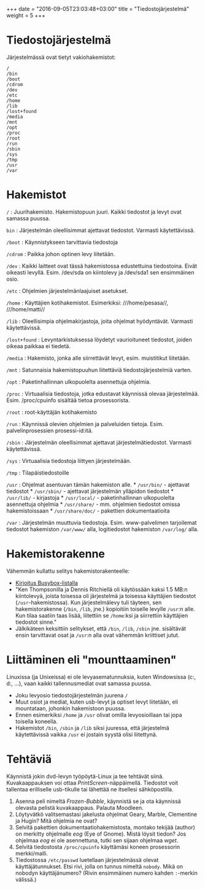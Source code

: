 +++
date = "2016-09-05T23:03:48+03:00"
title = "Tiedostojärjestelmä"
weight = 5
+++

Tiedostojärjestelmä
========================

Järjestelmässä ovat tietyt vakiohakemistot:

```
/
/bin
/boot
/cdrom
/dev
/etc
/home
/lib
/lost+found
/media
/mnt
/opt
/proc
/root
/run
/sbin
/sys
/tmp
/usr
/var
```


Hakemistot
========================

`/`
:   Juurihakemisto. Hakemistopuun juuri. Kaikki tiedostot ja levyt ovat samassa puussa.

`bin`
:   Järjestelmän oleellisimmat ajettavat tiedostot. Varmasti käytettävissä.

`/boot`
:   Käynnistykseen tarvittavia tiedostoja

`/cdrom`
:   Paikka johon optinen levy liitetään.

`/dev`
:   Kaikki laitteet ovat tässä hakemistossa edustettuina tiedostoina. Eivät oikeasti levyllä. Esim. /dev/sda on kiintolevy ja /dev/sda1 sen ensimmäinen osio.

`/etc`
:   Ohjelmien järjestelmänlaajuiset asetukset.

`/home`
:   Käyttäjien kotihakemistot. Esimerkiksi: ///home/pesasa//, ///home/matti//

`/lib`
:   Oleellisimpia ohjelmakirjastoja, joita ohjelmat hyödyntävät. Varmasti käytettävissä.

`/lost+found`
:   Levyntarkistuksessa löydetyt vaurioituneet tiedostot, joiden oikeaa paikkaa ei tiedetä.

`/media`
:   Hakemisto, jonka alle siirrettävät levyt, esim. muistitikut liitetään.

`/mnt`
:   Satunnaisia hakemistopuuhun liitettäviä tiedostojärjestelmiä varten.

`/opt`
:   Paketinhallinnan ulkopuolelta asennettuja ohjelmia.

`/proc`
:   Virtuaalisia tiedostoja, jotka edustavat käynnissä olevaa järjestelmää. Esim. /proc/cpuinfo sisältää tietoa prosessorista.

`/root`
:   root-käyttäjän kotihakemisto

`/run`
:   Käynnissä olevien ohjelmien ja palveluiden tietoja. Esim. palvelinprosessien prosessi-id:itä.

`/sbin`
:   Järjestelmän oleellisimmat ajettavat järjestelmätiedostot. Varmasti käytettävissä.

`/sys`
:   Virtuaalisia tiedostoja liittyen järjestelmään.

`/tmp`
:   Tilapäistiedostoille

`/usr`
:   Ohjelmat asentuvan tämän hakemiston alle.
    * `/usr/bin/` - ajettavat tiedostot
    * `/usr/sbin/` - ajettavat järjestelmän ylläpidon tiedostot
    * `/usr/lib/` - kirjastoja
    * `/usr/local/` - paketinhallinnan ulkopuolelta asennettuja ohjelmia
    * `/usr/share/` - mm. ohjelmien tiedostot omissa hakemistoissaan
    * `/usr/share/doc/` - pakettien dokumentaatioita

`/var`
:   Järjestelmän muuttuvia tiedostoja. Esim. www-palvelimen tarjoilemat tiedostot hakemiston `/var/www/` alla, logitiedostot hakemiston `/var/log/` alla.




Hakemistorakenne
========================

Vähemmän kullattu selitys hakemistorakenteelle:

* [Kirjoitus Busybox-listalla](http://lists.busybox.net/pipermail/busybox/2010-December/074114.html)
* "Ken Thompsonilla ja Dennis Ritchiellä oli käytössään kaksi 1.5 MB:n kiintolevyä, joista toisessa oli järjestelmä ja toisessa käyttäjien tiedostot (`/usr`-hakemistossa).
   Kun järjestelmälevy tuli täyteen, sen hakemistorakenne (`/bin`, `/lib`, jne.) kopioitiin toiselle levylle `/usr`:n alle. Kun tilaa saatiin taas lisää,
   liitettiin se `/home`:ksi ja siirrettiin käyttäjien tiedostot sinne."
* Jälkikäteen keksittiin selitykset, että `/bin`, `/lib`, `/sbin` jne. sisältävät ensin tarvittavat osat ja `/usr`:n alla ovat vähemmän kriittiset jutut.




Liittäminen eli "mounttaaminen"
========================

Linuxissa (ja Unixeissa) ei ole levyasematunnuksia, kuten Windowsissa (c:\, d:\, ...), vaan kaikki tallennusmediat ovat samassa puussa.

* Joku levyosio tiedostojärjestelmän juurena `/`
* Muut osiot ja mediat, kuten usb-levyt ja optiset levyt liitetään, eli mountataan, johonkin hakemistoon puussa.
* Ennen esimerkiksi `/home` ja `/usr` olivat omilla levyosioillaan tai jopa toisella koneella.
* Hakemistot `/bin`, `/sbin` ja `/lib` siksi juuressa, että järjestelmä käytettävissä vaikka `/usr` ei jostain syystä olisi liitettynä.



Tehtäviä
========================
Käynnistä jokin dvd-levyn työpöytä-Linux ja tee tehtävät siinä.
Kuvakaappauksen voi ottaa *PrintScreen*-näppäimellä. Tiedostot voit tallentaa erilliselle usb-tikulle tai lähettää ne itsellesi sähköpostilla.

1. Asenna peli nimeltä *Frozen-Bubble*, käynnistä se ja ota käynnissä olevasta pelistä kuvakaappaus. Palauta Moodleen.
2. Löytyvätkö valitsemastasi jakelusta ohjelmat Geary, Marble, Clementine ja Hugin? Mitä ohjelmia ne ovat?
3. Selvitä pakettien dokumentaatiohakemistosta, montako tekijää (author) on merkitty ohjelmalle *eog* (Eye of Gnome). Mistä löysit tiedon? Jos ohjelmaa *eog*
   ei ole asennettuna, tutki sen sijaan ohjelmaa *wget*.
4. Selvitä tiedostosta `/proc/cpuinfo` käyttämäsi koneen prosessorin merkki/malli.
5. Tiedostossa `/etc/passwd` luetellaan järjestelmässä olevat käyttäjätunnukset. Etsi rivi, jolla on tunnus nimeltä `nobody`.
   Mikä on nobodyn käyttäjänumero? (Rivin ensimmäinen numero kahden `:`-merkin välissä.)
